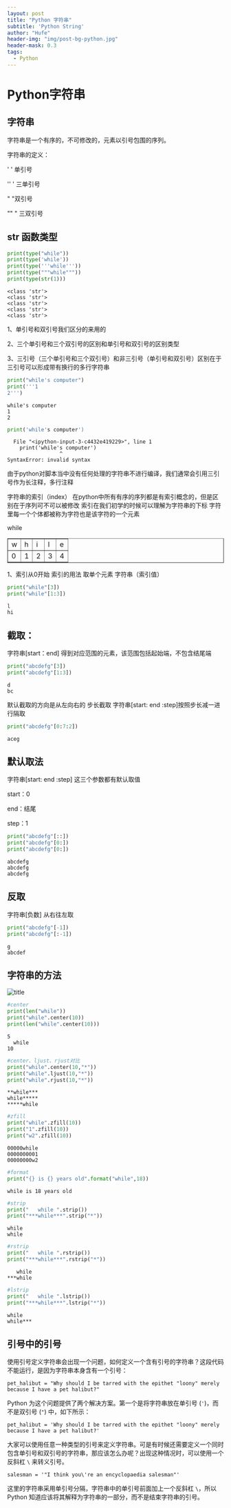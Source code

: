 ```yaml
---
layout: post
title: "Python 字符串"
subtitle: 'Python String'
author: "Hufe"
header-img: "img/post-bg-python.jpg"
header-mask: 0.3
tags:
  - Python
---
```

# Python字符串

## 字符串
字符串是一个有序的，不可修改的，元素以引号包围的序列。

字符串的定义：

' ' 单引号

'' ' 三单引号

" "双引号

"" " 三双引号

## str 函数类型


```python
print(type("while"))
print(type('while'))
print(type('''while'''))
print(type("""while"""))
print(type(str(1)))	  
```

    <class 'str'>
    <class 'str'>
    <class 'str'>
    <class 'str'>
    <class 'str'>


1、单引号和双引号我们区分的来用的

2、三个单引号和三个双引号的区别和单引号和双引号的区别类型

3、三引号（三个单引号和三个双引号）和非三引号（单引号和双引号）区别在于
三引号可以形成带有换行的多行字符串



```python
print("while's computer")
print('''1
2''')
```

    while's computer
    1
    2



```python
print('while's computer')
```


      File "<ipython-input-3-c4432e419229>", line 1
        print('while's computer')
                     ^
    SyntaxError: invalid syntax



由于python对脚本当中没有任何处理的字符串不进行编译，我们通常会引用三引号作为长注释，多行注释

字符串的索引（index）
在python中所有有序的序列都是有索引概念的，但是区别在于序列可不可以被修改
索引在我们初学的时候可以理解为字符串的下标
字符里每一个个体都被称为字符也是该字符的一个元素

while
<table border="1">
    <tr>
        <td>w</td>
        <td>h</td>
        <td>i</td>
        <td>l</td>
        <td>e</td>
    </tr>
    <tr>
        <td>0</td>
        <td>1</td>
        <td>2</td>
        <td>3</td>
        <td>4</td>
    </tr>
</table>

1、索引从0开始
索引的用法
取单个元素
字符串（索引值）



```python
print("while"[3])
print("while"[1:3])	 
```

    l
    hi


## 截取：

字符串[start：end] 得到对应范围的元素，该范围包括起始端，不包含结尾端



```python
print("abcdefg"[3])
print("abcdefg"[1:3])	
```

    d
    bc


默认截取的方向是从左向右的
步长截取
字符串[start: end :step]按照步长减一进行隔取



```python
print("abcdefg"[0:7:2])	 
```

    aceg


## 默认取法
字符串[start: end :step] 这三个参数都有默认取值

start：0

end：结尾

step：1


```python
print("abcdefg"[::])
print("abcdefg"[0:])
print("abcdefg"[0:])
```

    abcdefg
    abcdefg
    abcdefg


## 反取
字符串[负数] 从右往左取	


```python
print("abcdefg"[-1])
print("abcdefg"[:-1])
```

    g
    abcdef


## 字符串的方法
![title](https://gitee.com/hufe09/image_hosting/raw/master/PicGo/1552405958642-1552405958648.png)


```python
#center
print(len("while"))
print("while".center(10))
print(len("while".center(10)))	 
```

    5
      while   
    10



```python
#center、ljust、rjust对比
print("while".center(10,"*"))
print("while".ljust(10,"*"))
print("while".rjust(10,"*"))
```

    **while***
    while*****
    *****while



```python
#zfill
print("while".zfill(10))
print("1".zfill(10))
print("w2".zfill(10))	 
```

    00000while
    0000000001
    00000000w2



```python
#format
print("{} is {} years old".format("while",18))
```

    while is 18 years old



```python
#strip
print("   while ".strip())
print("***while***".strip("*"))	 

```

    while
    while



```python
#rstrip
print("   while ".rstrip())
print("***while***".rstrip("*"))	 
```

       while
    ***while



```python
#lstrip
print("   while ".lstrip())
print("***while***".lstrip("*"))
```

    while 
    while***


## 引号中的引号
使用引号定义字符串会出现一个问题，如何定义一个含有引号的字符串？这段代码不能运行，是因为字符串本身含有一个引号：

`pet_halibut = "Why should I be tarred with the epithet "loony" merely because I have a pet halibut?" `

Python 为这个问题提供了两个解决方案。第一个是将字符串放在单引号 (`'`)，而不是双引号 (`"`) 中，如下所示：

`pet_halibut = 'Why should I be tarred with the epithet "loony" merely because I have a pet halibut?' `

大家可以使用任意一种类型的引号来定义字符串。可是有时候还需要定义一个同时包含单引号和双引号的字符串，那应该怎么办呢？出现这种情况时，可以使用一个反斜杠 `\` 来转义引号。

`salesman = '"I think you\'re an encyclopaedia salesman"'`

这里的字符串采用单引号分隔，字符串中的单引号前面加上一个反斜杠 `\`，所以 Python 知道应该将其解释为字符串的一部分，而不是结束字符串的引号。
